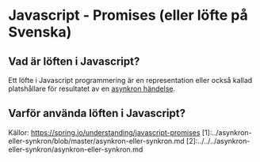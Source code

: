 # Javascript - Promises (eller löfte på Svenska)

## Vad är löften i Javascript?
Ett löfte i Javascript programmering är en representation eller också kallad platshållare för resultatet av en [asynkron händelse](1).

## Varför använda löften i Javascript?







Källor:
https://spring.io/understanding/javascript-promises
[1]:../asynkron-eller-synkron/blob/master/asynkron-eller-synkron.md
[2]:../../../asynkron-eller-synkron/asynkron-eller-synkron.md
